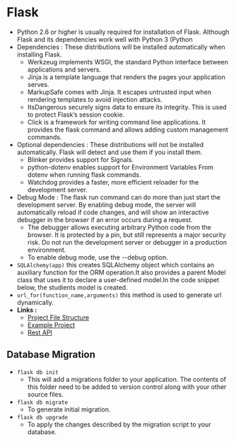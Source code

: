 # Flask
-  Python 2.6 or higher is usually required for installation of Flask. Although Flask and its dependencies work well with Python 3 (Python
-  Dependencies : These distributions will be installed automatically when installing Flask.
   -  Werkzeug implements WSGI, the standard Python interface between applications and servers.
   -  Jinja is a template language that renders the pages your application serves.
   -  MarkupSafe comes with Jinja. It escapes untrusted input when rendering templates to avoid injection attacks.
   -  ItsDangerous securely signs data to ensure its integrity. This is used to protect Flask’s session cookie.
   -  Click is a framework for writing command line applications. It provides the flask command and allows adding custom management commands.
-  Optional dependencies : These distributions will not be installed automatically. Flask will detect and use them if you install them.
   -  Blinker provides support for Signals.
   -  python-dotenv enables support for Environment Variables From dotenv when running flask commands.
   -  Watchdog provides a faster, more efficient reloader for the development server.
-  Debug Mode : The flask run command can do more than just start the development server. By enabling debug mode, the server will automatically reload if code changes, and will show an interactive debugger in the browser if an error occurs during a request.
   -  The debugger allows executing arbitrary Python code from the browser. It is protected by a pin, but still represents a major security risk. Do not run the development server or debugger in a production environment.
   -  To enable debug mode, use the --debug option.
-  `SQLAlchemy(app)` this creates SQLAlchemy object which contains an auxiliary function for the ORM operation.It also provides a parent Model class that uses it to declare a user-defined model.In the code snippet below, the studients model is created.
-  `url_for(function_name,arguments)` this method is used to generate url dynamically.
-  **Links :**
   -  [Project File Structure](file_structure.md)
   -  [Example Project](simpleexample.md)
   -  [Rest API](resp_api.md)

## Database Migration
-  `flask db init`
   -  This will add a migrations folder to your application. The contents of this folder need to be added to version control along with your other source files.  
-  `flask db migrate`
   -  To generate initial migration.
-  `flask db upgrade`
   -  To apply the changes described by the migration script to your database.
